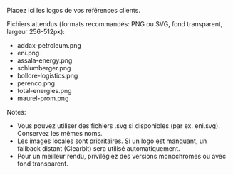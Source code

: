 Placez ici les logos de vos références clients.

Fichiers attendus (formats recommandés: PNG ou SVG, fond transparent, largeur 256-512px):

- addax-petroleum.png
- eni.png
- assala-energy.png
- schlumberger.png
- bollore-logistics.png
- perenco.png
- total-energies.png
- maurel-prom.png

Notes:
- Vous pouvez utiliser des fichiers .svg si disponibles (par ex. eni.svg). Conservez les mêmes noms.
- Les images locales sont prioritaires. Si un logo est manquant, un fallback distant (Clearbit) sera utilisé automatiquement.
- Pour un meilleur rendu, privilégiez des versions monochromes ou avec fond transparent.

